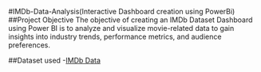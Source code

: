 #IMDb-Data-Analysis(Interactive Dashboard creation using PowerBi)
##Project Objective
The objective of creating an IMDb Dataset Dashboard using Power BI is to analyze and visualize movie-related data to gain insights into industry trends, performance metrics, and audience preferences.

##Dataset used
-<a href="https://github.com/sai2244/IMDb1-Dataset">IMDb Data</a>

